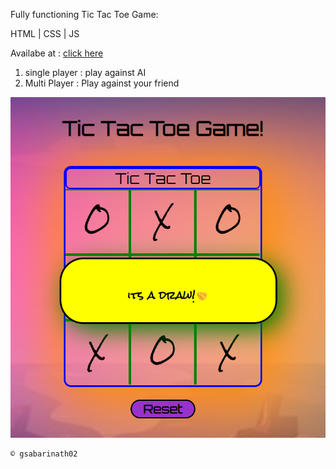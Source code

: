 Fully functioning Tic Tac Toe Game:

HTML | CSS | JS

Availabe at : [click here](https://gsabarinath02.github.io/gsabainathpersonal.github.io/tictactoe/index.html)

1. single player : play against AI
2. Multi Player : Play against your friend

![1678190510186](image/README/1678190510186.png)

    ©️ gsabarinath02
